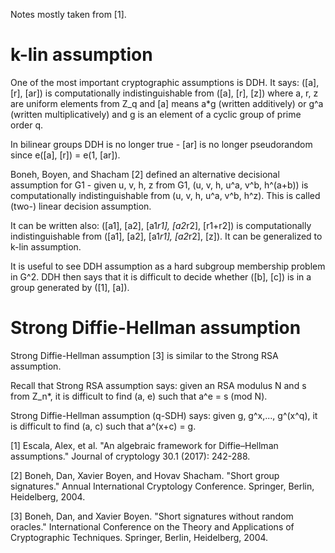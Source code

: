 Notes mostly taken from [1].

# k-lin assumption

One of the most important cryptographic assumptions is DDH. It says: ([a], [r], [ar]) is computationally indistinguishable from ([a], [r], [z]) where a, r, z are uniform elements from Z_q and [a] means a*g (written additively) or g^a (written multiplicatively) and g is an element of a cyclic group of prime order q.

In bilinear groups DDH is no longer true - [ar] is no longer pseudorandom since e([a], [r]) = e(1, [ar]).

Boneh, Boyen, and Shacham [2] defined an alternative decisional assumption for G1 - given u, v, h, z from G1, (u, v, h, u^a, v^b, h^(a+b)) is computationally indistinguishable from (u, v, h, u^a, v^b, h^z). This is called (two-) linear decision assumption.

It can be written also: ([a1], [a2], [a1*r1], [a2*r2], [r1+r2]) is computationally indistinguishable from ([a1], [a2], [a1*r1], [a2*r2], [z]). It can be generalized to k-lin assumption.

It is useful to see DDH assumption as a hard subgroup membership problem in G^2. DDH then says that it is difficult to decide whether ([b], [c]) is in a group generated by ([1], [a]).

# Strong Diffie-Hellman assumption

Strong Diffie-Hellman assumption [3] is similar to the Strong RSA assumption.

Recall that Strong RSA assumption says: given an RSA modulus N and s from Z_n\*, it is difficult to find (a, e) such that a^e = s (mod N).

Strong Diffie-Hellman assumption (q-SDH) says: given g, g^x,..., g^(x^q), it is difficult to find (a, c) such that a^(x+c) = g.




[1] Escala, Alex, et al. "An algebraic framework for Diffie–Hellman assumptions." Journal of cryptology 30.1 (2017): 242-288.

[2] Boneh, Dan, Xavier Boyen, and Hovav Shacham. "Short group signatures." Annual International Cryptology Conference. Springer, Berlin, Heidelberg, 2004.

[3] Boneh, Dan, and Xavier Boyen. "Short signatures without random oracles." International Conference on the Theory and Applications of Cryptographic Techniques. Springer, Berlin, Heidelberg, 2004.
